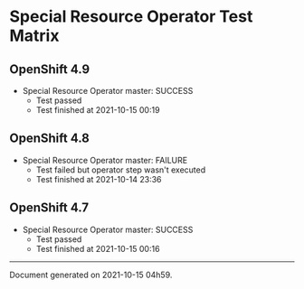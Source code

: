 
Special Resource Operator Test Matrix
=====================================

OpenShift 4.9
-------------


* Special Resource Operator master: SUCCESS
  - Test passed
  - Test finished at 2021-10-15 00:19

OpenShift 4.8
-------------


* Special Resource Operator master: FAILURE
  - Test failed but operator step wasn't executed
  - Test finished at 2021-10-14 23:36

OpenShift 4.7
-------------


* Special Resource Operator master: SUCCESS
  - Test passed
  - Test finished at 2021-10-15 00:16


---
Document generated on 2021-10-15 04h59.
